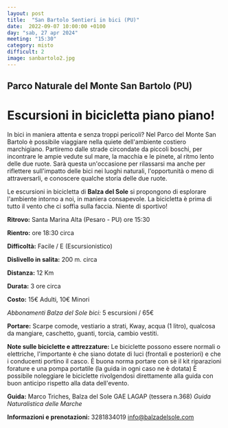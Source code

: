 ```yaml
---
layout: post
title:  "San Bartolo Sentieri in bici (PU)"
date:  2022-09-07 10:00:00 +0100
day: "sab, 27 apr 2024"
meeting: "15:30"
category: misto 
difficult: 2
image: sanbartolo2.jpg
---
```


## Parco Naturale del Monte San Bartolo (PU)
# Escursioni in bicicletta piano piano!

In bici in maniera attenta e senza troppi pericoli? Nel Parco del Monte San Bartolo è possibile viaggiare nella quiete dell'ambiente costiero marchigiano.
Partiremo dalle strade circondate da piccoli boschi, per incontrare le ampie vedute sul mare, la macchia e le pinete, al ritmo lento delle due ruote.
Sarà questa un'occasione per rilassarsi ma anche per riflettere sull'impatto delle bici nei luoghi naturali, l'opportunità o meno di attraversarli, e conoscere qualche storia delle due ruote.

Le escursioni in bicicletta di **Balza del Sole** si propongono di esplorare l'ambiente intorno a noi, in maniera consapevole.
La bicicletta è prima di tutto il vento che ci soffia sulla faccia. Niente di sportivo!

**Ritrovo:** Santa Marina Alta (Pesaro - PU) ore 15:30

**Rientro:** ore 18:30 circa 

**Difficoltà:** Facile / E (Escursionistico)

**Dislivello in salita:**  200 m. circa

**Distanza:** 12 Km

**Durata:** 3 ore circa

**Costo:** 15€ Adulti, 10€ Minori

*Abbonamenti Balza del Sole bici:* 5 escursioni / 65€

**Portare:** Scarpe comode, vestiario a strati, Kway, acqua (1 litro), qualcosa da mangiare, caschetto, guanti, torcia, cambio vestiti. 

**Note sulle biciclette e attrezzature:** Le biciclette possono essere normali o elettriche, l'importante è che siano dotate di luci (frontali e posteriori) e che i conducenti portino il casco.
È buona norma portare con sè il kit riparazioni forature e una pompa portatile (la guida in ogni caso ne è dotata)
È possibile noleggiare le biciclette rivolgendosi direttamente alla guida con buon anticipo rispetto alla data dell'evento.

**Guida:** Marco Triches, Balza del Sole GAE LAGAP (tessera n.368)
*Guida Naturalistica delle Marche*

**Informazioni e prenotazioni:** 3281834019 info@balzadelsole.com
